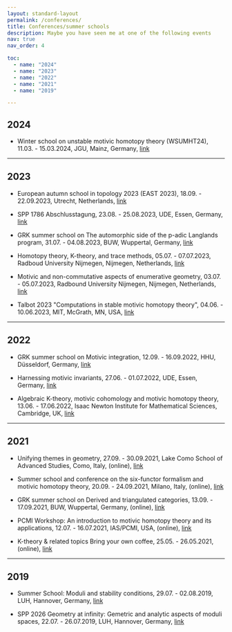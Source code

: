 ```yaml
---
layout: standard-layout
permalink: /conferences/
title: Conferences/summer schools
description: Maybe you have seen me at one of the following events
nav: true
nav_order: 4

toc:
  - name: "2024"
  - name: "2023"
  - name: "2022"
  - name: "2021"
  - name: "2019"

---
```

## 2024

- Winter school on unstable motivic homotopy theory (WSUMHT24), 11.03. - 15.03.2024, JGU, Mainz, Germany, [link](https://sites.google.com/view/wsumht24/home)

***

## 2023

- European autumn school in topology 2023 (EAST 2023), 18.09. - 22.09.2023, Utrecht, Netherlands, [link](https://www.math.ru.nl/~sagave/east2023/)

- SPP 1786 Abschlusstagung, 23.08. - 25.08.2023, UDE, Essen, Germany, [link](https://spp1786-2023.esaga.net)

- GRK summer school on The automorphic side of the p-adic Langlands program, 31.07. - 04.08.2023, BUW, Wuppertal, Germany, [link](https://summerschool2023.uni-wuppertal.de/en/)

- Homotopy theory, K-theory, and trace methods, 05.07. - 07.07.2023, Radboud University Nijmegen, Nijmegen, Netherlands, [link](https://www.math.ru.nl/hkt-conference/)

- Motivic and non-commutative aspects of enumerative geometry, 03.07. - 05.07.2023, Radbound University Nijmegen, Nijmegen, Netherlands, [link](https://www.math.ru.nl/mnc-conference/)

- Talbot 2023 "Computations in stable motivic homotopy theory", 04.06. - 10.06.2023, MIT, McGrath, MN, USA, [link](https://math.mit.edu/events/talbot/index.php?year=2023)

***

## 2022

- GRK summer school on Motivic integration, 12.09. - 16.09.2022, HHU, Düsseldorf, Germany, [link](https://reh.math.uni-duesseldorf.de/~internet/motivicsummerschool/)

- Harnessing motivic invariants, 27.06. - 01.07.2022, UDE, Essen, Germany, [link](https://motivic-invariants-2022.esaga.net/)

- Algebraic K-theory, motivic cohomology and motivic homotopy theory, 13.06. - 17.06.2022, Isaac Newton Institute for Mathematical Sciences, Cambridge, UK, [link](https://www.newton.ac.uk/event/ka2w01/)

*** 

## 2021

- Unifying themes in geometry, 27.09. - 30.09.2021, Lake Como School of Advanced Studies, Como, Italy, (online), [link](https://utge.lakecomoschool.org/)

- Summer school and conference on the six-functor formalism and motivic homotopy theory, 20.09. - 24.09.2021, Milano, Italy, (online), [link](https://sites.google.com/view/summer-school-motivic/home)

- GRK summer school on Derived and triangulated categories, 13.09. - 17.09.2021, BUW, Wuppertal, Germany, (online), [link](https://reh.math.uni-duesseldorf.de/~grk2240/Summerschool_GRK2021/Summerschool_index.html)

- PCMI Workshop: An introduction to motivic homotopy theory and its applications, 12.07. - 16.07.2021, IAS/PCMI, USA, (online), [link](https://www.ias.edu/pcmi/2021-graduate-summer-school-course-descriptions)

- K-theory & related topics Bring your own coffee, 25.05. - 26.05.2021, (online), [link](https://individual.utoronto.ca/groechenig/K.html)

***

## 2019

- Summer School: Moduli and stability conditions, 29.07. - 02.08.2019, LUH, Hannover, Germany, [link](https://sites.google.com/site/moduli2019hannover/home)

- SPP 2026 Geometry at infinity: Gemetric and analytic aspects of moduli spaces, 22.07. - 26.07.2019, LUH, Hannover, Germany, [link](https://www.spp2026.de/activities/detail/activity/geometric-and-analytic-aspects-of-moduli-spaces)

